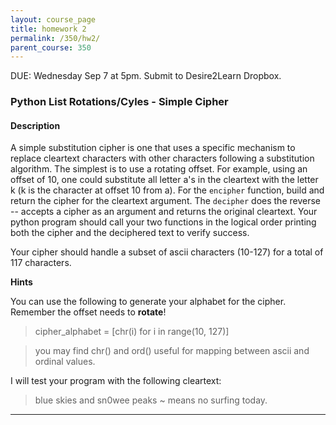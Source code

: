 ```yaml
---
layout: course_page
title: homework 2
permalink: /350/hw2/
parent_course: 350
---
```


DUE: Wednesday Sep 7 at 5pm. Submit to Desire2Learn Dropbox. 

### Python List Rotations/Cyles - Simple Cipher

#### Description
A simple substitution cipher is one that uses a specific mechanism to replace cleartext characters with other characters following a substitution algorithm. The simplest is to use a rotating offset. For example, using an offset of 10, one could substitute all letter a's in the cleartext with the letter k (k is the character at offset 10 from a). For the ```encipher``` function, build and return the cipher for the cleartext argument. The ```decipher``` does the reverse -- accepts a cipher as an argument and returns the original cleartext. Your python program should call your two functions in the logical order printing both the cipher and the deciphered text to verify success.

Your cipher should handle a subset of ascii characters (10-127) for a total of 117 characters.

**Hints**

You can use the following to generate your alphabet for the cipher. Remember the offset needs to **rotate**!

>	cipher_alphabet = [chr(i) for i in range(10, 127)]

>	you may find chr() and ord() useful for mapping between ascii and ordinal values.

I will test your program with the following cleartext:

>	blue skies and sn0wee peaks ~ means no surfing today.


---

